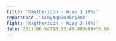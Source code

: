 ```yaml
---
title: "Magtheridon - Wipe 3 (0%)"
reportCode: "6C8yAqQ7W3kVjJnX"
fight: "Magtheridon - Wipe 3 (0%)"
date: 2021-08-04T18:53:40.409000+00:00
---
```

